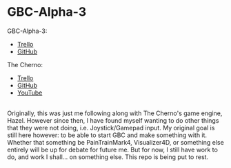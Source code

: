 # GBC-Alpha-3

GBC-Alpha-3:
- [Trello](https://trello.com/b/bNHPT0B3/gbc-v13)
- [GitHub](https://github.com/BruceTheShark42/GBC-1.3)

The Cherno:
- [Trello](https://trello.com/b/sHWZoZJh/hazel-roadmap)
- [GitHub](https://github.com/TheCherno/Hazel)
- [YouTube](https://www.youtube.com/user/TheChernoProject)
<br>
Originally, this was just me following along with The Cherno's game engine, Hazel. However since then, I have found myself wanting to do other things that they were not doing, i.e. Joystick/Gamepad input. My original goal is still here however: to be able to start GBC and make something with it. Whether that something be PainTrainMark4, Visualizer4D, or something else entirely will be up for debate for future me. But for now, I still have work to do, and work I shall... on something else. This repo is being put to rest.
